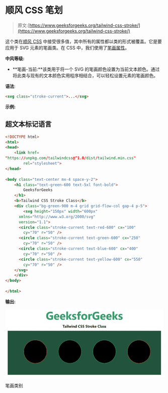 # 顺风 CSS 笔划

> 原文:[https://www.geeksforgeeks.org/tailwind-css-stroke/](https://www.geeksforgeeks.org/tailwind-css-stroke/)

这个类在[顺风 CSS](https://www.geeksforgeeks.org/css-tailwind-introduction/) 中接受很多值，其中所有的属性都以类的形式被覆盖。它是要应用于 SVG 元素的笔画类。在 CSS 中，我们使用了[笔画属性](https://www.geeksforgeeks.org/svg-stroke-properties/)。

**中风等级:**

*   **笔画-当前:**该类用于将一个 SVG 的笔画颜色设置为当前文本颜色。通过将此类与现有的文本颜色实用程序相结合，可以轻松设置元素的笔画颜色。

**语法**:

```html
<svg class="stroke-current">...</svg>
```

**示例:**

## 超文本标记语言

```html
<!DOCTYPE html> 
<html> 
<head> 
    <link href= 
"https://unpkg.com/tailwindcss@^1.0/dist/tailwind.min.css"
        rel="stylesheet"> 
</head> 

<body class="text-center mx-4 space-y-2"> 
    <h1 class="text-green-600 text-5xl font-bold"> 
        GeeksforGeeks 
    </h1> 
    <b>Tailwind CSS Stroke Class</b> 
    <div class="bg-green-900 m-4 grid grid-flow-col gap-4 p-5"> 
        <svg height="150px" width="600px"
      xmlns="http://www.w3.org/2000/svg"
      version="1.1"> 
      <circle class="stroke-current text-red-600" cx="100"
        cy="70" r="50" /> 
      <circle class="stroke-current text-green-600" cx="250"
        cy="70" r="50" /> 
      <circle class="stroke-current text-blue-600" cx="400"
        cy="70" r="50" /> 
      <circle class="stroke-current text-yellow-600" cx="550"
        cy="70" r="50" /> 
    </svg> 
    </div> 
</body> 

</html> 
```

**输出:**

![](img/ccd83b59dc3247a0b9818db42fe57f63.png)

笔画类别